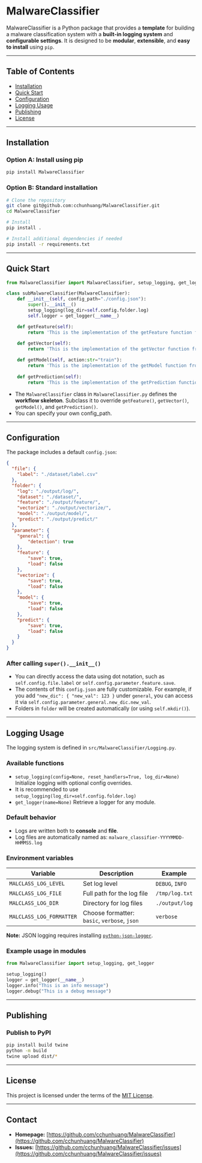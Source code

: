 # MalwareClassifier

MalwareClassifier is a Python package that provides a **template** for building a malware classification system with a **built-in logging system** and **configurable settings**.
It is designed to be **modular**, **extensible**, and **easy to install** using `pip`.

---

## Table of Contents

* [Installation](#installation)
* [Quick Start](#quick-start)
* [Configuration](#configuration)
* [Logging Usage](#logging-usage)
* [Publishing](#publishing)
* [License](#license)

---

## Installation

### Option A: Install using pip

```bash
pip install MalwareClassifier
```

### Option B: Standard installation

```bash
# Clone the repository
git clone git@github.com:cchunhuang/MalwareClassifier.git
cd MalwareClassifier

# Install
pip install .

# Install additional dependencies if needed
pip install -r requirements.txt
```

---

## Quick Start

```python
from MalwareClassifier import MalwareClassifier, setup_logging, get_logger

class subMalwareClassifier(MalwareClassifier):
    def __init__(self, config_path="./config.json"):
        super().__init__()
        setup_logging(log_dir=self.config.folder.log)
        self.logger = get_logger(__name__)

    def getFeature(self):
        return 'This is the implementation of the getFeature function from the derived class.'
    
    def getVector(self):
        return 'This is the implementation of the getVector function from the derived class.'

    def getModel(self, action:str="train"):
        return 'This is the implementation of the getModel function from the derived class.'
    
    def getPrediction(self):
        return 'This is the implementation of the getPrediction function from the derived class.'
```

- The `MalwareClassifier` class in `MalwareClassifier.py` defines the **workflow skeleton**. Subclass it to override `getFeature()`, `getVector()`, `getModel()`, and `getPrediction()`.
- You can specify your own config_path.

---

## Configuration

The package includes a default `config.json`:

```json
{
  "file": {
    "label": "./dataset/label.csv"
  },
  "folder": {
    "log": "./output/log/",
    "dataset": "./dataset/",
    "feature": "./output/feature/",
    "vectorize": "./output/vectorize/",
    "model": "./output/model/",
    "predict": "./output/predict/"
  },
  "parameter": {
    "general": {
        "detection": true
    },
    "feature": { 
        "save": true, 
        "load": false 
    },
    "vectorize": { 
        "save": true, 
        "load": false 
    },
    "model": { 
        "save": true, 
        "load": false 
    },
    "predict": { 
        "save": true, 
        "load": false 
    }
  }
}
```

### After calling `super().__init__()`

- You can directly access the data using dot notation, such as `self.config.file.label` or `self.config.parameter.feature.save`.
- The contents of this `config.json` are fully customizable. For example, if you add `"new_dic": { "new_val": 123 }` under `general`, you can access it via `self.config.parameter.general.new_dic.new_val`.
- Folders in `folder` will be created automatically (or using `self.mkdir()`).

---

## Logging Usage

The logging system is defined in `src/MalwareClassifier/Logging.py`.

### Available functions

* `setup_logging(config=None, reset_handlers=True, log_dir=None)`
  Initialize logging with optional config overrides.
* It is recommended to use `setup_logging(log_dir=self.config.folder.log)`
* `get_logger(name=None)`
  Retrieve a logger for any module.

### Default behavior

* Logs are written both to **console** and **file**.
* Log files are automatically named as:
  `malware_classifier-YYYYMMDD-HHMMSS.log`

### Environment variables

| Variable                 | Description                                  | Example         |
| ------------------------ | -------------------------------------------- | --------------- |
| `MALCLASS_LOG_LEVEL`     | Set log level                                | `DEBUG`, `INFO` |
| `MALCLASS_LOG_FILE`      | Full path for the log file                   | `/tmp/log.txt`  |
| `MALCLASS_LOG_DIR`       | Directory for log files                      | `./output/log`  |
| `MALCLASS_LOG_FORMATTER` | Choose formatter: `basic`, `verbose`, `json` | `verbose`       |

**Note:** JSON logging requires installing [`python-json-logger`](https://pypi.org/project/python-json-logger/).

### Example usage in modules

```python
from MalwareClassifier import setup_logging, get_logger

setup_logging()
logger = get_logger(__name__)
logger.info("This is an info message")
logger.debug("This is a debug message")
```

---

## Publishing

### Publish to PyPI

```bash
pip install build twine
python -m build
twine upload dist/*
```

---

## License

This project is licensed under the terms of the [MIT License](LICENSE).

---

## Contact

* **Homepage:** [https://github.com/cchunhuang/MalwareClassifier](https://github.com/cchunhuang/MalwareClassifier)
* **Issues:** [https://github.com/cchunhuang/MalwareClassifier/issues](https://github.com/cchunhuang/MalwareClassifier/issues)
